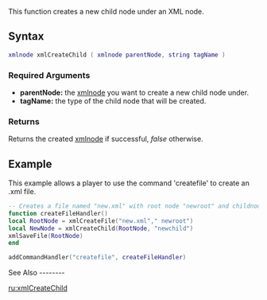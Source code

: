 This function creates a new child node under an XML node.

Syntax
------

``` lua
xmlnode xmlCreateChild ( xmlnode parentNode, string tagName )
```

### Required Arguments

-   **parentNode:** the [xmlnode](/docs/xmlnode.md "wikilink") you want to create a new child node under.
-   **tagName:** the type of the child node that will be created.

### Returns

Returns the created [xmlnode](/docs/xmlnode.md "wikilink") if successful, *false* otherwise.

Example
-------

<section name="Client" class="client" show="true">
This example allows a player to use the command 'createfile' to create an .xml file.

``` lua
-- Creates a file named "new.xml" with root node "newroot" and childnode "newchild".
function createFileHandler()
local RootNode = xmlCreateFile("new.xml"," newroot")
local NewNode = xmlCreateChild(RootNode, "newchild")
xmlSaveFile(RootNode)
end

addCommandHandler("createfile", createFileHandler)
```

</section>
See Also
--------

[ru:xmlCreateChild](/docs/ru-xmlcreatechild.md "wikilink")
